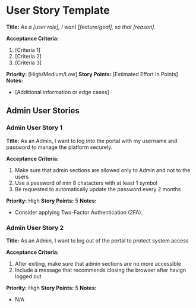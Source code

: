 # User Story Template

**Title:**
_As a [user role], I want [feature/goal], so that [reason]._

**Acceptance Criteria:**
1. [Criteria 1]
2. [Criteria 2]
3. [Criteria 3]

**Priority:** [High/Medium/Low]
**Story Points:** [Estimated Effort in Points]
**Notes:**
- [Additional information or edge cases]

## Admin User Stories

### Admin User Story 1

**Title:**
As an Admin, I want to log into the portal with my username and password to manage the platform securely.

**Acceptance Criteria:**
1. Make sure that admin sections are allowed only to Admin and not to the users
2. Use a password of min 8 chatacters with at least 1 symbol
3. Be requested to automatically update the password every 2 months

**Priority:** High
**Story Points:** 5
**Notes:**
- Consider applying Two-Factor Authentication (2FA).


### Admin User Story 2

**Title:**
As an Admin, I want to log out of the portal to protect system access

**Acceptance Criteria:**
1. After exiting, make sure that admin sections are no more accessible
2. Include a message that recommends closing the browser after havign logged out

**Priority:** High
**Story Points:** 5
**Notes:**
- N/A
